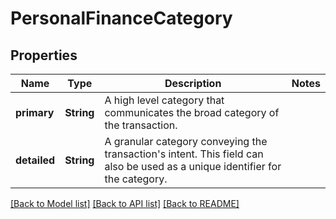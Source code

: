 # PersonalFinanceCategory

## Properties

Name | Type | Description | Notes
------------ | ------------- | ------------- | -------------
**primary** | **String** | A high level category that communicates the broad category of the transaction. | 
**detailed** | **String** | A granular category conveying the transaction's intent. This field can also be used as a unique identifier for the category. | 

[[Back to Model list]](../README.md#documentation-for-models) [[Back to API list]](../README.md#documentation-for-api-endpoints) [[Back to README]](../README.md)


